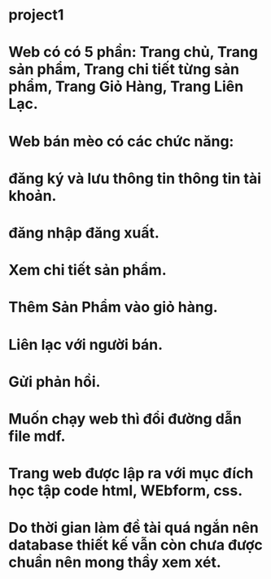 # project1
# Web có có 5 phần: Trang chủ, Trang sản phẩm, Trang chi tiết từng sản phẩm, Trang Giỏ Hàng, Trang Liên Lạc.
# Web bán mèo có các chức năng:
# đăng ký và lưu thông tin thông tin tài khoản.
# đăng nhập đăng xuất.
# Xem chi tiết sản phẩm.
# Thêm Sản Phẩm vào giỏ hàng.
# Liên lạc với người bán.
# Gửi phản hồi.
# Muốn chạy web thì đổi đường dẫn file mdf.
# Trang web được lập ra với mục đích học tập code html, WEbform, css.
# Do thời gian làm đề tài quá ngắn nên database thiết kế vẫn còn chưa được chuẩn nên mong thầy xem xét.
